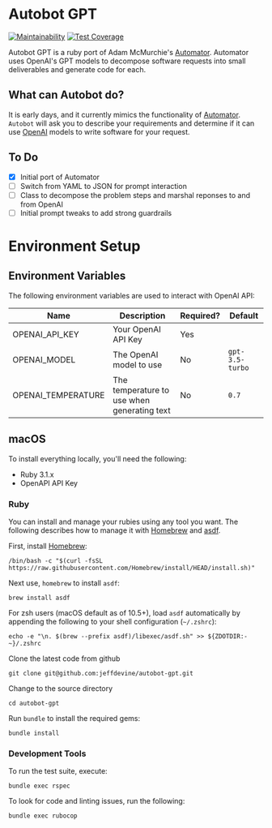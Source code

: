 # Autobot GPT
[![Maintainability](https://api.codeclimate.com/v1/badges/0be3a49ca599e9699ea7/maintainability)](https://codeclimate.com/github/jeffdevine/autobot-gpt/maintainability) [![Test Coverage](https://api.codeclimate.com/v1/badges/0be3a49ca599e9699ea7/test_coverage)](https://codeclimate.com/github/jeffdevine/autobot-gpt/test_coverage)

Autobot GPT is a ruby port of Adam McMurchie's [Automator](https://github.com/murchie85/GPT_AUTOMATE). Automator uses OpenAI's GPT models to decompose software requests into small deliverables and generate code for each.

## What can Autobot do?
It is early days, and it currently mimics the functionality of [Automator](https://github.com/murchie85/GPT_AUTOMATE). `Autobot` will ask you to describe your requirements and determine if it can use [OpenAI](https://openai.com) models to write software for your request.

## To Do
- [X] Initial port of Automator
- [ ] Switch from YAML to JSON for prompt interaction
- [ ] Class to decompose the problem steps and marshal reponses to and from OpenAI
- [ ] Initial prompt tweaks to add strong guardrails

# Environment Setup

## Environment Variables
The following environment variables are used to interact with OpenAI API:

|Name | Description | Required? | Default |
|---|---|---|---|
|OPENAI_API_KEY | Your OpenAI API Key | Yes| |
|OPENAI_MODEL | The OpenAI model to use | No | `gpt-3.5-turbo` |
|OPENAI_TEMPERATURE | The temperature to use when generating text | No | `0.7` |

## macOS

To install everything locally, you'll need the following:

* Ruby 3.1.x
* OpenAPI API Key

### Ruby
You can install and manage your rubies using any tool you want. The following describes how to manage it with [Homebrew](https://brew.sh) and [asdf](https://asdf-vm.com).

First, install [Homebrew](https://brew.sh):

```
/bin/bash -c "$(curl -fsSL https://raw.githubusercontent.com/Homebrew/install/HEAD/install.sh)"
```

Next use, `homebrew` to install `asdf`:

```
brew install asdf
```

For zsh users (macOS default as of 10.5+), load `asdf` automatically by appending the following to your shell configuration (`~/.zshrc`):

```
echo -e "\n. $(brew --prefix asdf)/libexec/asdf.sh" >> ${ZDOTDIR:-~}/.zshrc
```

Clone the latest code from github

```
git clone git@github.com:jeffdevine/autobot-gpt.git
```

Change to the source directory

```
cd autobot-gpt
```

Run `bundle` to install the required gems:

```
bundle install
```

### Development Tools
To run the test suite, execute:

```
bundle exec rspec
```

To look for code and linting issues, run the following:

```
bundle exec rubocop
```
